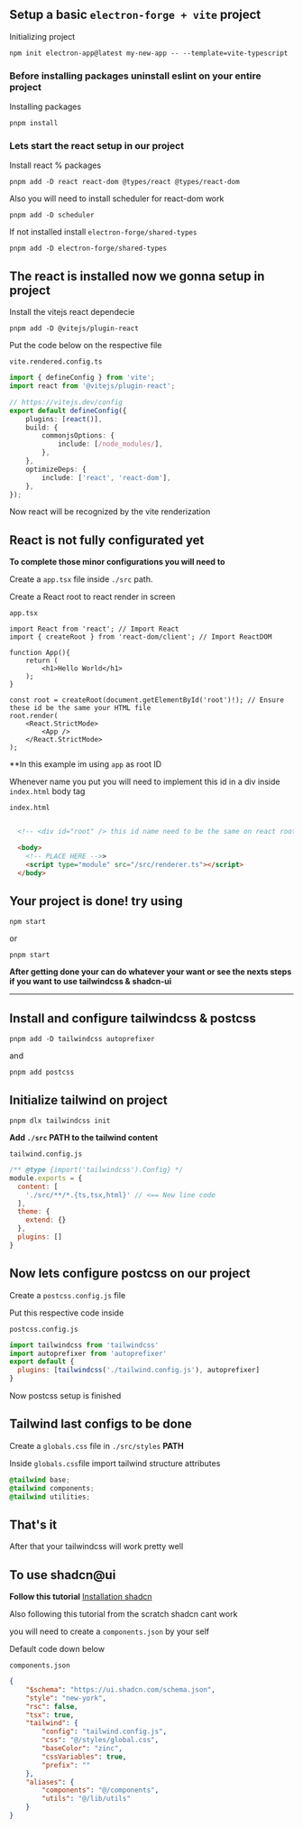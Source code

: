 ## Setup a basic ```electron-forge + vite``` project


Initializing project
```
npm init electron-app@latest my-new-app -- --template=vite-typescript
```

### **Before installing packages uninstall eslint on your entire project**

Installing packages
```
pnpm install
```

### Lets start the react setup in our project

Install react % packages
```
pnpm add -D react react-dom @types/react @types/react-dom
```

Also you will need to install scheduler for react-dom work
```
pnpm add -D scheduler
```

If not installed install ```electron-forge/shared-types```
```
pnpm add -D electron-forge/shared-types
```

## The react is installed now we gonna setup in project

Install the vitejs react dependecie
```
pnpm add -D @vitejs/plugin-react
```

Put the code below on the respective file

```vite.rendered.config.ts```
```typescript
import { defineConfig } from 'vite';
import react from '@vitejs/plugin-react';

// https://vitejs.dev/config
export default defineConfig({
    plugins: [react()],
    build: {
        commonjsOptions: {
            include: [/node_modules/],
        },
    },
    optimizeDeps: {
        include: ['react', 'react-dom'],
    },
});
```

Now react will be recognized by the vite renderization

## React is not fully configurated yet

**To complete those minor configurations you will need to**

Create a ```app.tsx``` file inside ```./src``` path.

Create a React root to react render in screen

```app.tsx```
```tsx
import React from 'react'; // Import React
import { createRoot } from 'react-dom/client'; // Import ReactDOM

function App(){
    return (
        <h1>Hello World</h1>
    );
}

const root = createRoot(document.getElementById('root')!); // Ensure these id be the same your HTML file
root.render(
    <React.StrictMode>
        <App />
    </React.StrictMode>
);
```

**In this example im using ```app``` as root ID

Whenever name you put you will need to implement this id in a div inside ```index.html``` body tag

```index.html```
```html

  <!-- <div id="root" /> this id name need to be the same on react root file -->

  <body>
    <!-- PLACE HERE -->>
    <script type="module" src="/src/renderer.ts"></script>
  </body>

```

## Your project is done! try using 

```npm
npm start
``` 
or
```pnpm
pnpm start
```

**After getting done your can do whatever your want or see the nexts steps if you want to use tailwindcss & shadcn-ui**
______________________________________________________________________________________________________________________
## Install and configure tailwindcss & postcss

```npm
pnpm add -D tailwindcss autoprefixer
```
and
```npm
pnpm add postcss
```

## Initialize tailwind on project

```npm
pnpm dlx tailwindcss init
```

**Add ```./src``` **PATH** to the tailwind content**

```tailwind.config.js```
```javascript
/** @type {import('tailwindcss').Config} */
module.exports = {
  content: [
    './src/**/*.{ts,tsx,html}' // <== New line code
  ],
  theme: {
    extend: {}
  },
  plugins: []
}

```

## Now lets configure postcss on our project 

Create a ```postcss.config.js``` file

Put this respective code inside

```postcss.config.js```
```javascript
import tailwindcss from 'tailwindcss'
import autoprefixer from 'autoprefixer'
export default {
  plugins: [tailwindcss('./tailwind.config.js'), autoprefixer]
}
```

Now postcss setup is finished

## Tailwind last configs to be done

Create a ```globals.css``` file in ```./src/styles``` **PATH**

Inside ```globals.css```file import tailwind structure attributes

```css
@tailwind base;
@tailwind components;
@tailwind utilities;
```

## That's it

After that your tailwindcss will work pretty well


## To use shadcn@ui

**Follow this tutorial**
[Installation shadcn](https://ui.shadcn.com/docs/installation/manual)

Also following this tutorial from the scratch shadcn cant work

you will need to create a ```components.json``` by your self

Default code down below

```components.json```
```json
{
    "$schema": "https://ui.shadcn.com/schema.json",
    "style": "new-york",
    "rsc": false,
    "tsx": true,
    "tailwind": {
        "config": "tailwind.config.js",
        "css": "@/styles/global.css",
        "baseColor": "zinc",
        "cssVariables": true,
        "prefix": ""
    },
    "aliases": {
        "components": "@/components",
        "utils": "@/lib/utils"
    }
}
